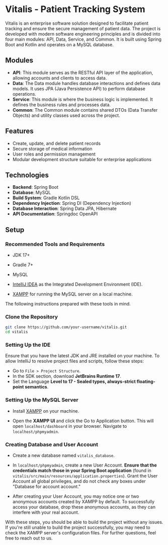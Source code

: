# Vitalis - Patient Tracking System

Vitalis is an enterprise software solution designed to facilitate patient tracking and ensure the secure management of patient data. The project is developed with modern software engineering principles and is divided into four main modules: API, Data, Service, and Common. It is built using Spring Boot and Kotlin and operates on a MySQL database.

## Modules

- **API**: This module serves as the RESTful API layer of the application, allowing accounts and clients to access data.
- **Data**: The Data module handles database interactions and defines data models. It uses JPA (Java Persistence API) to perform database operations.
- **Service**: This module is where the business logic is implemented. It defines the business rules and processes data.
- **Common**: The Common module contains shared DTOs (Data Transfer Objects) and utility classes used across the project.

## Features

- Create, update, and delete patient records
- Secure storage of medical information
- User roles and permission management
- Modular development structure suitable for enterprise applications

## Technologies

- **Backend**: Spring Boot
- **Database**: MySQL
- **Build System**: Gradle Kotlin DSL
- **Dependency Injection**: Spring DI (Dependency Injection)
- **Database Interaction**: Spring Data JPA, Hibernate
- **API Documentation**: Springdoc OpenAPI

## Setup

### Recommended Tools and Requirements

- JDK 17+
- Gradle 7+
- MySQL


- [IntelliJ IDEA](https://www.jetbrains.com/idea/download) as the Integrated Development Environment (IDE).
- [XAMPP](https://www.apachefriends.org/tr/download.html) for running the MySQL server on a local machine.

The following instructions prepared with these tools in mind.
### Clone the Repository

   ```bash
   git clone https://github.com/your-username/vitalis.git
   cd vitalis
  ```

### Setting Up the IDE
Ensure that you have the latest JDK and JRE installed on your machine. To allow IntelliJ to resolve project files and scripts, follow these steps:
- Go to `File > Project Structure`.
- 	In the SDK section, download **JetBrains Runtime 17**.
-	Set the Language **Level to 17 - Sealed types, always-strict floating-point semantics**.

### Setting Up the MySQL Server
- Install [XAMPP](https://www.apachefriends.org/tr/download.html) on your machine.


- Open the **XAMPP UI** and click the Go to Application button. This will open `localhost/dashboard` in your browser. Navigate to `localhost/phpmyadmin`.


### Creating Database and User Account
- Create a new database named `vitalis_database`.


- In `localhost/phpmyadmin`, create a new User Account. **Ensure that the credentials match those in your Spring Boot application** (found in `vitalis/src/main/resources/application.properties`). Grant the User Account all global privileges, and do not check any boxes under "Database for account account."


- After creating your User Account, you may notice one or two anonymous accounts created by XAMPP by default. To successfully access your database, drop these anonymous accounts, as they can interfere with your real account.


With these steps, you should be able to build the project without any issues. If you're still unable to build the project successfully, you may need to check the XAMPP server's configuration files. For further questions, feel free to reach out to us.

